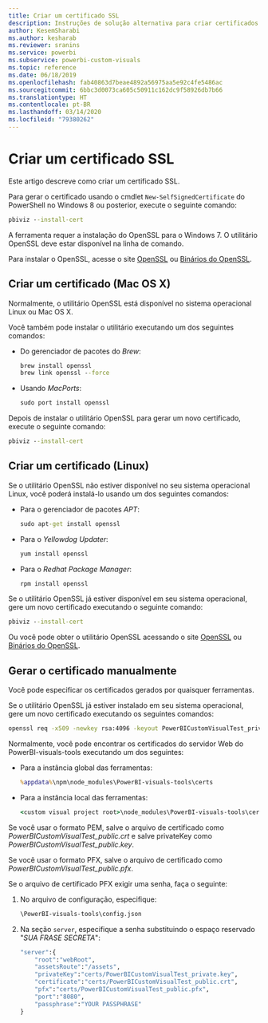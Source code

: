 ```yaml
---
title: Criar um certificado SSL
description: Instruções de solução alternativa para criar certificados manualmente para o servidor do desenvolvedor
author: KesemSharabi
ms.author: kesharab
ms.reviewer: sranins
ms.service: powerbi
ms.subservice: powerbi-custom-visuals
ms.topic: reference
ms.date: 06/18/2019
ms.openlocfilehash: fab40863d7beae4892a56975aa5e92c4fe5486ac
ms.sourcegitcommit: 6bbc3d0073ca605c50911c162dc9f58926db7b66
ms.translationtype: HT
ms.contentlocale: pt-BR
ms.lasthandoff: 03/14/2020
ms.locfileid: "79380262"
---
```

# <a name="create-an-ssl-certificate"></a>Criar um certificado SSL

Este artigo descreve como criar um certificado SSL.

Para gerar o certificado usando o cmdlet `New-SelfSignedCertificate` do PowerShell no Windows 8 ou posterior, execute o seguinte comando:

```cmd
pbiviz --install-cert
```

A ferramenta requer a instalação do OpenSSL para o Windows 7. O utilitário OpenSSL deve estar disponível na linha de comando.

Para instalar o OpenSSL, acesse o site [OpenSSL](https://www.openssl.org) ou [Binários do OpenSSL](https://wiki.openssl.org/index.php/Binaries).

## <a name="create-a-certificate-mac-os-x"></a>Criar um certificado (Mac OS X)

Normalmente, o utilitário OpenSSL está disponível no sistema operacional Linux ou Mac OS X.

Você também pode instalar o utilitário executando um dos seguintes comandos:

* Do gerenciador de pacotes do *Brew*:

    ```cmd
    brew install openssl
    brew link openssl --force
    ```

* Usando *MacPorts*:

    ```cmd
    sudo port install openssl
    ```

Depois de instalar o utilitário OpenSSL para gerar um novo certificado, execute o seguinte comando:

```cmd
pbiviz --install-cert
```

## <a name="create-a-certificate-linux"></a>Criar um certificado (Linux)

Se o utilitário OpenSSL não estiver disponível no seu sistema operacional Linux, você poderá instalá-lo usando um dos seguintes comandos:

* Para o gerenciador de pacotes *APT*:

    ```cmd
    sudo apt-get install openssl
    ```

* Para o *Yellowdog Updater*:

    ```cmd
    yum install openssl
    ```

* Para o *Redhat Package Manager*:

    ```cmd
    rpm install openssl
    ```

Se o utilitário OpenSSL já estiver disponível em seu sistema operacional, gere um novo certificado executando o seguinte comando:

```cmd
pbiviz --install-cert
```

Ou você pode obter o utilitário OpenSSL acessando o site [OpenSSL](https://www.openssl.org) ou [Binários do OpenSSL](https://wiki.openssl.org/index.php/Binaries).

## <a name="generate-the-certificate-manually"></a>Gerar o certificado manualmente

Você pode especificar os certificados gerados por quaisquer ferramentas.

Se o utilitário OpenSSL já estiver instalado em seu sistema operacional, gere um novo certificado executando os seguintes comandos:

```cmd
openssl req -x509 -newkey rsa:4096 -keyout PowerBICustomVisualTest_private.key -out PowerBICustomVisualTest_public.crt -days 365
```

Normalmente, você pode encontrar os certificados do servidor Web do PowerBI-visuals-tools executando um dos seguintes:

* Para a instância global das ferramentas:

    ```cmd
    %appdata%\npm\node_modules\PowerBI-visuals-tools\certs
    ```

* Para a instância local das ferramentas:

    ```cmd
    <custom visual project root>\node_modules\PowerBI-visuals-tools\certs
    ```

Se você usar o formato PEM, salve o arquivo de certificado como *PowerBICustomVisualTest_public.crt* e salve privateKey como *PowerBICustomVisualTest_public.key*.

Se você usar o formato PFX, salve o arquivo de certificado como *PowerBICustomVisualTest_public.pfx*.

Se o arquivo de certificado PFX exigir uma senha, faça o seguinte:
1. No arquivo de configuração, especifique:

    ```cmd
    \PowerBI-visuals-tools\config.json
    ```

1. Na seção `server`, especifique a senha substituindo o espaço reservado "*SUA FRASE SECRETA*":

    ```cmd
    "server":{
        "root":"webRoot",
        "assetsRoute":"/assets",
        "privateKey":"certs/PowerBICustomVisualTest_private.key",
        "certificate":"certs/PowerBICustomVisualTest_public.crt",
        "pfx":"certs/PowerBICustomVisualTest_public.pfx",
        "port":"8080",
        "passphrase":"YOUR PASSPHRASE"
    }
    ```